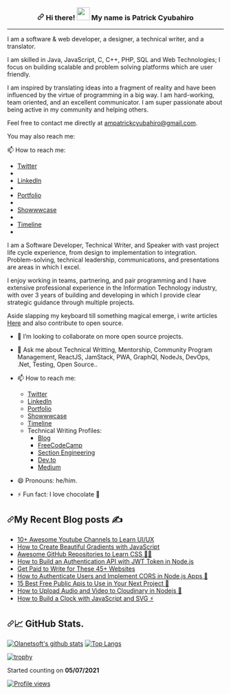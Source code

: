 <article class="markdown-body entry-content container-lg f5" itemprop="text"><h3 align="center"><a id="user-content--hi-there--im-idris" class="anchor" aria-hidden="true" href="#-hi-there--im-idris"><svg class="octicon octicon-link" viewBox="0 0 16 16" version="1.1" width="16" height="16" aria-hidden="true"><path fill-rule="evenodd" d="M7.775 3.275a.75.75 0 001.06 1.06l1.25-1.25a2 2 0 112.83 2.83l-2.5 2.5a2 2 0 01-2.83 0 .75.75 0 00-1.06 1.06 3.5 3.5 0 004.95 0l2.5-2.5a3.5 3.5 0 00-4.95-4.95l-1.25 1.25zm-4.69 9.64a2 2 0 010-2.83l2.5-2.5a2 2 0 012.83 0 .75.75 0 001.06-1.06 3.5 3.5 0 00-4.95 0l-2.5 2.5a3.5 3.5 0 004.95 4.95l1.25-1.25a.75.75 0 00-1.06-1.06l-1.25 1.25a2 2 0 01-2.83 0z"></path></svg></a> Hi there! <a target="_blank" rel="noopener noreferrer" href="https://raw.githubusercontent.com/MartinHeinz/MartinHeinz/master/wave.gif"><img src="https://raw.githubusercontent.com/MartinHeinz/MartinHeinz/master/wave.gif" width="30px" style="max-width:100%;"></a> My name is Patrick Cyubahiro</b></h3>
<hr>

I am a software & web developer, a designer, a technical writer, and a translator.

I am skilled in Java, JavaScript, C, C++, PHP, SQL and Web Technologies; I focus on building scalable and problem solving platforms which are user friendly.

I am inspired by translating ideas into a fragment of reality and have been influenced by the virtue of programming in a big way. I am hard-working, team oriented, and an excellent communicator. I am super passionate about being active in my community and helping others.

Feel free to contact me directly at ampatrickcyubahiro@gmail.com. 

You may also reach me: 

📫 How to reach me:
<ul>
<li><a href= "https://twitter.com/Pat_Cyubahiro"> Twitter</a><li>
<li><a href= ""> LinkedIn</a><li>
<li><a href= ""> Portfolio</a><li>
<li><a href= ""> Showwwcase</a><li>
<li><a href= ""> Timeline</a><li>
</ul>




<p>I am a Software Developer, Technical Writer, and Speaker with vast project life cycle experience, from design to implementation to integration. Problem-solving, technical leadership, communications, and presentations are areas in which I excel.</p>
<p>I enjoy working in teams, partnering, and pair programming and I have extensive professional experience in the Information Technology industry, with over 3 years of building and developing in which I provide clear strategic guidance through multiple projects.</p>
<p>Aside slapping my keyboard till something magical emerge, i write articles <a href="https://blog.idrisolubisi.com" title="My Blog" rel="nofollow">Here</a> and also contribute to open source.</p>
<ul>
<li>
<p><g-emoji class="g-emoji" alias="dancers" fallback-src="https://github.githubassets.com/images/icons/emoji/unicode/1f46f.png">👯</g-emoji> I’m looking to collaborate on more open source projects.</p>
</li>
<li>
<p><g-emoji class="g-emoji" alias="speech_balloon" fallback-src="https://github.githubassets.com/images/icons/emoji/unicode/1f4ac.png">💬</g-emoji> Ask me about Technical Writting, Mentorship, Community Program Management, ReactJS, JamStack, PWA, GraphQl, NodeJs, DevOps, .Net, Testing, Open Source..</p>
</li>
<li>
<p><g-emoji class="g-emoji" alias="mailbox" fallback-src="https://github.githubassets.com/images/icons/emoji/unicode/1f4eb.png">📫</g-emoji> How to reach me:</p>
<ul>
<li><a href="https://twitter.com/olanetsoft" title="My Twitter" rel="nofollow">Twitter</a></li>
<li><a href="https://www.linkedin.com/in/olubisi-idris-ayinde-05727b17a/" title="My LinkedIn" rel="nofollow">LinkedIn</a></li>
<li><a href="https://idrisolubisi.com" title="My portfolio" rel="nofollow">Portfolio</a></li>
<li><a href="https://showwcase.com/olanetsoft" rel="nofollow">Showwwcase</a></li>
<li><a href="https://timeline.idrisolubisi.com" rel="nofollow">Timeline</a></li>
<li>Technical Writing Profiles:
<ul>
<li><a href="https://blog.idrisolubisi.com" title="Blog" rel="nofollow">Blog</a></li>
<li><a href="https://www.freecodecamp.org/news/author/idris/" title="FreeCodeCamp" rel="nofollow">FreeCodeCamp</a></li>
<li><a href="https://www.section.io/engineering-education/authors/idris-olubisi/" rel="nofollow">Section Engineering</a></li>
<li><a href="https://dev.to/olanetsoft" title="Dev.to" rel="nofollow">Dev.to</a></li>
<li><a href="https://olanetsoft.medium.com/" title="Medium" rel="nofollow">Medium</a></li>
</ul>
</li>
</ul>
</li>
<li>
<p><g-emoji class="g-emoji" alias="smile" fallback-src="https://github.githubassets.com/images/icons/emoji/unicode/1f604.png">😄</g-emoji> Pronouns: he/him.</p>
</li>
<li>
<p><g-emoji class="g-emoji" alias="zap" fallback-src="https://github.githubassets.com/images/icons/emoji/unicode/26a1.png">⚡</g-emoji> Fun fact: I love chocolate <g-emoji class="g-emoji" alias="partying_face" fallback-src="https://github.githubassets.com/images/icons/emoji/unicode/1f973.png">🥳</g-emoji></p>
</li>
</ul>
<h2><a id="user-content-my-recent-blog-posts-️" class="anchor" aria-hidden="true" href="#my-recent-blog-posts-️"><svg class="octicon octicon-link" viewBox="0 0 16 16" version="1.1" width="16" height="16" aria-hidden="true"><path fill-rule="evenodd" d="M7.775 3.275a.75.75 0 001.06 1.06l1.25-1.25a2 2 0 112.83 2.83l-2.5 2.5a2 2 0 01-2.83 0 .75.75 0 00-1.06 1.06 3.5 3.5 0 004.95 0l2.5-2.5a3.5 3.5 0 00-4.95-4.95l-1.25 1.25zm-4.69 9.64a2 2 0 010-2.83l2.5-2.5a2 2 0 012.83 0 .75.75 0 001.06-1.06 3.5 3.5 0 00-4.95 0l-2.5 2.5a3.5 3.5 0 004.95 4.95l1.25-1.25a.75.75 0 00-1.06-1.06l-1.25 1.25a2 2 0 01-2.83 0z"></path></svg></a>My Recent Blog posts <g-emoji class="g-emoji" alias="writing_hand" fallback-src="https://github.githubassets.com/images/icons/emoji/unicode/270d.png">✍️</g-emoji></h2>

<ul>
<li><a href="https://blog.idrisolubisi.com/10-awesome-youtube-channels-to-learn-uiux" rel="nofollow">10+ Awesome Youtube Channels to Learn UI/UX</a></li>
<li><a href="https://blog.idrisolubisi.com/how-to-create-beautiful-gradients-with-javascript" rel="nofollow">How to Create Beautiful Gradients with JavaScript</a></li>
<li><a href="https://blog.idrisolubisi.com/awesome-github-repositories-to-learn-css" rel="nofollow">Awesome GitHub Repositories to Learn CSS <g-emoji class="g-emoji" alias="man_technologist" fallback-src="https://github.githubassets.com/images/icons/emoji/unicode/1f468-1f4bb.png">👨‍💻</g-emoji></a></li>
<li><a href="https://www.section.io/engineering-education/how-to-build-authentication-api-with-jwt-token-in-nodejs/" rel="nofollow">How to Build an Authentication API with JWT Token in Node.js</a></li>
<li><a href="https://blog.idrisolubisi.com/get-paid-to-write-for-these-45-websites" rel="nofollow">Get Paid to Write for These 45+ Websites</a></li>
<li><a href="https://www.freecodecamp.org/news/how-to-authenticate-users-and-implement-cors-in-nodejs-applications/" rel="nofollow">How to Authenticate Users and Implement CORS in Node.js Apps <g-emoji class="g-emoji" alias="mag_right" fallback-src="https://github.githubassets.com/images/icons/emoji/unicode/1f50e.png">🔎</g-emoji></a></li>
<li><a href="https://blog.idrisolubisi.com/15-best-free-public-apis-to-use-in-your-next-project" rel="nofollow">15 Best Free Public Apis to Use in Your Next Project <g-emoji class="g-emoji" alias="rocket" fallback-src="https://github.githubassets.com/images/icons/emoji/unicode/1f680.png">🚀</g-emoji></a></li>
<li><a href="https://blog.idrisolubisi.com/how-to-upload-audio-and-video-to-cloudinary-in-nodejs" rel="nofollow">How to Upload Audio and Video to Cloudinary in Nodejs <g-emoji class="g-emoji" alias="rocket" fallback-src="https://github.githubassets.com/images/icons/emoji/unicode/1f680.png">🚀</g-emoji></a></li>
<li><a href="https://www.section.io/engineering-education/how-to-build-a-clock-with-javascript-and-svg/" rel="nofollow">How to Build a Clock with JavaScript and SVG <g-emoji class="g-emoji" alias="zap" fallback-src="https://github.githubassets.com/images/icons/emoji/unicode/26a1.png">⚡️</g-emoji></a></li>
</ul>

<h2><a id="user-content--github-stats" class="anchor" aria-hidden="true" href="#-github-stats"><svg class="octicon octicon-link" viewBox="0 0 16 16" version="1.1" width="16" height="16" aria-hidden="true"><path fill-rule="evenodd" d="M7.775 3.275a.75.75 0 001.06 1.06l1.25-1.25a2 2 0 112.83 2.83l-2.5 2.5a2 2 0 01-2.83 0 .75.75 0 00-1.06 1.06 3.5 3.5 0 004.95 0l2.5-2.5a3.5 3.5 0 00-4.95-4.95l-1.25 1.25zm-4.69 9.64a2 2 0 010-2.83l2.5-2.5a2 2 0 012.83 0 .75.75 0 001.06-1.06 3.5 3.5 0 00-4.95 0l-2.5 2.5a3.5 3.5 0 004.95 4.95l1.25-1.25a.75.75 0 00-1.06-1.06l-1.25 1.25a2 2 0 01-2.83 0z"></path></svg></a><g-emoji class="g-emoji" alias="chart_with_upwards_trend" fallback-src="https://github.githubassets.com/images/icons/emoji/unicode/1f4c8.png">📈</g-emoji> GitHub Stats.</h2>
<p><a target="_blank" rel="noopener noreferrer" href="https://camo.githubusercontent.com/83a007873148c8f2e4fbb22119355accd374c400be8674eabec4fa0fd1a9b862/68747470733a2f2f6769746875622d726561646d652d73746174732e76657263656c2e6170702f6170693f757365726e616d653d6f6c616e6574736f66742673686f775f69636f6e733d74727565267468656d653d746f6b796f6e6967687426636f756e745f707269766174653d7472756526696e636c7564655f616c6c5f636f6d6d6974733d74727565"><img src="https://camo.githubusercontent.com/83a007873148c8f2e4fbb22119355accd374c400be8674eabec4fa0fd1a9b862/68747470733a2f2f6769746875622d726561646d652d73746174732e76657263656c2e6170702f6170693f757365726e616d653d6f6c616e6574736f66742673686f775f69636f6e733d74727565267468656d653d746f6b796f6e6967687426636f756e745f707269766174653d7472756526696e636c7564655f616c6c5f636f6d6d6974733d74727565" alt="Olanetsoft's github stats" data-canonical-src="https://github-readme-stats.vercel.app/api?username=olanetsoft&amp;show_icons=true&amp;theme=tokyonight&amp;count_private=true&amp;include_all_commits=true" style="max-width:100%;"></a>
<a href="https://github.com/Olanetsoft"><img src="https://camo.githubusercontent.com/fc251db316ceb6424f3a824037a9dc69a8f26417be37b78e1c3c8c93f4203ff4/68747470733a2f2f6769746875622d726561646d652d73746174732e76657263656c2e6170702f6170692f746f702d6c616e67732f3f757365726e616d653d6f6c616e6574736f6674266c61796f75743d636f6d70616374267468656d653d746f6b796f6e69676874" alt="Top Langs" data-canonical-src="https://github-readme-stats.vercel.app/api/top-langs/?username=olanetsoft&amp;layout=compact&amp;theme=tokyonight" style="max-width:100%;"></a></p>
<p><a target="_blank" rel="noopener noreferrer" href="https://camo.githubusercontent.com/a2d9c75312b5057828ae95ff0f34b6a2cbdf94b6487f54d46726be9e36585292/68747470733a2f2f6769746875622d70726f66696c652d74726f7068792e76657263656c2e6170702f3f757365726e616d653d6f6c616e6574736f6674"><img src="https://camo.githubusercontent.com/a2d9c75312b5057828ae95ff0f34b6a2cbdf94b6487f54d46726be9e36585292/68747470733a2f2f6769746875622d70726f66696c652d74726f7068792e76657263656c2e6170702f3f757365726e616d653d6f6c616e6574736f6674" alt="trophy" data-canonical-src="https://github-profile-trophy.vercel.app/?username=olanetsoft" style="max-width:100%;"></a></p>
<p>Started counting on <b>05/07/2021</b></p>
<p><a target="_blank" rel="noopener noreferrer" href="https://camo.githubusercontent.com/79c8078adcbcee65816238700286c9841358a15c870db2bc422b72898e88243d/68747470733a2f2f677076632e6172747572696f2e6465762f6f6c616e6574736f6674"><img src="https://camo.githubusercontent.com/79c8078adcbcee65816238700286c9841358a15c870db2bc422b72898e88243d/68747470733a2f2f677076632e6172747572696f2e6465762f6f6c616e6574736f6674" alt="Profile views" data-canonical-src="https://gpvc.arturio.dev/olanetsoft" style="max-width:100%;"></a></p>

</article>
  </div>
</div>
